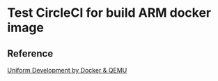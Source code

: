 # Test CircleCI for build ARM docker image
## Reference
[Uniform Development by Docker & QEMU](http://www.instructables.com/id/Uniform-Development-by-Docker-QEMU/)
